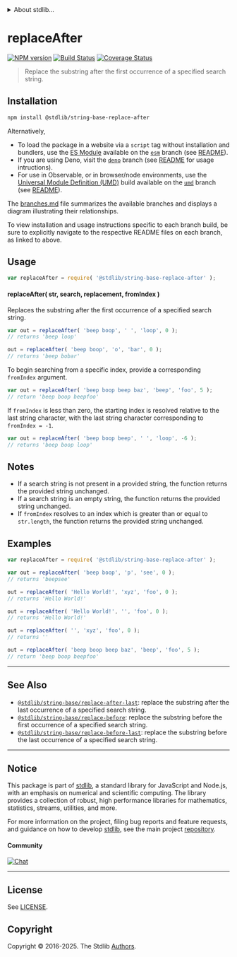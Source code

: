 <!--

@license Apache-2.0

Copyright (c) 2024 The Stdlib Authors.

Licensed under the Apache License, Version 2.0 (the "License");
you may not use this file except in compliance with the License.
You may obtain a copy of the License at

   http://www.apache.org/licenses/LICENSE-2.0

Unless required by applicable law or agreed to in writing, software
distributed under the License is distributed on an "AS IS" BASIS,
WITHOUT WARRANTIES OR CONDITIONS OF ANY KIND, either express or implied.
See the License for the specific language governing permissions and
limitations under the License.

-->


<details>
  <summary>
    About stdlib...
  </summary>
  <p>We believe in a future in which the web is a preferred environment for numerical computation. To help realize this future, we've built stdlib. stdlib is a standard library, with an emphasis on numerical and scientific computation, written in JavaScript (and C) for execution in browsers and in Node.js.</p>
  <p>The library is fully decomposable, being architected in such a way that you can swap out and mix and match APIs and functionality to cater to your exact preferences and use cases.</p>
  <p>When you use stdlib, you can be absolutely certain that you are using the most thorough, rigorous, well-written, studied, documented, tested, measured, and high-quality code out there.</p>
  <p>To join us in bringing numerical computing to the web, get started by checking us out on <a href="https://github.com/stdlib-js/stdlib">GitHub</a>, and please consider <a href="https://opencollective.com/stdlib">financially supporting stdlib</a>. We greatly appreciate your continued support!</p>
</details>

# replaceAfter

[![NPM version][npm-image]][npm-url] [![Build Status][test-image]][test-url] [![Coverage Status][coverage-image]][coverage-url] <!-- [![dependencies][dependencies-image]][dependencies-url] -->

> Replace the substring after the first occurrence of a specified search string.

<!-- Section to include introductory text. Make sure to keep an empty line after the intro `section` element and another before the `/section` close. -->

<section class="intro">

</section>

<!-- /.intro -->

<!-- Package usage documentation. -->

<section class="installation">

## Installation

```bash
npm install @stdlib/string-base-replace-after
```

Alternatively,

-   To load the package in a website via a `script` tag without installation and bundlers, use the [ES Module][es-module] available on the [`esm`][esm-url] branch (see [README][esm-readme]).
-   If you are using Deno, visit the [`deno`][deno-url] branch (see [README][deno-readme] for usage intructions).
-   For use in Observable, or in browser/node environments, use the [Universal Module Definition (UMD)][umd] build available on the [`umd`][umd-url] branch (see [README][umd-readme]).

The [branches.md][branches-url] file summarizes the available branches and displays a diagram illustrating their relationships.

To view installation and usage instructions specific to each branch build, be sure to explicitly navigate to the respective README files on each branch, as linked to above.

</section>

<section class="usage">

## Usage

```javascript
var replaceAfter = require( '@stdlib/string-base-replace-after' );
```

#### replaceAfter( str, search, replacement, fromIndex )

Replaces the substring after the first occurrence of a specified search string.

```javascript
var out = replaceAfter( 'beep boop', ' ', 'loop', 0 );
// returns 'beep loop'

out = replaceAfter( 'beep boop', 'o', 'bar', 0 );
// returns 'beep bobar'
```

To begin searching from a specific index, provide a corresponding `fromIndex` argument.

```javascript
var out = replaceAfter( 'beep boop beep baz', 'beep', 'foo', 5 );
// return 'beep boop beepfoo'
```

If `fromIndex` is less than zero, the starting index is resolved relative to the last string character, with the last string character corresponding to `fromIndex = -1`.

```javascript
var out = replaceAfter( 'beep boop beep', ' ', 'loop', -6 );
// returns 'beep boop loop'
```

</section>

<!-- /.usage -->

<!-- Package usage notes. Make sure to keep an empty line after the `section` element and another before the `/section` close. -->

<section class="notes">

## Notes

-   If a search string is not present in a provided string, the function returns the provided string unchanged.
-   If a search string is an empty string, the function returns the provided string unchanged.
-   If `fromIndex` resolves to an index which is greater than or equal to `str.length`, the function returns the provided string unchanged.

</section>

<!-- /.notes -->

<!-- Package usage examples. -->

<section class="examples">

## Examples

<!-- eslint no-undef: "error" -->

```javascript
var replaceAfter = require( '@stdlib/string-base-replace-after' );

var out = replaceAfter( 'beep boop', 'p', 'see', 0 );
// returns 'beepsee'

out = replaceAfter( 'Hello World!', 'xyz', 'foo', 0 );
// returns 'Hello World!'

out = replaceAfter( 'Hello World!', '', 'foo', 0 );
// returns 'Hello World!'

out = replaceAfter( '', 'xyz', 'foo', 0 );
// returns ''

out = replaceAfter( 'beep boop beep baz', 'beep', 'foo', 5 );
// return 'beep boop beepfoo'
```

</section>

<!-- /.examples -->

<!-- Section to include cited references. If references are included, add a horizontal rule *before* the section. Make sure to keep an empty line after the `section` element and another before the `/section` close. -->

<section class="references">

</section>

<!-- /.references -->

<!-- Section for related `stdlib` packages. Do not manually edit this section, as it is automatically populated. -->

<section class="related">

* * *

## See Also

-   <span class="package-name">[`@stdlib/string-base/replace-after-last`][@stdlib/string/base/replace-after-last]</span><span class="delimiter">: </span><span class="description">replace the substring after the last occurrence of a specified search string.</span>
-   <span class="package-name">[`@stdlib/string-base/replace-before`][@stdlib/string/base/replace-before]</span><span class="delimiter">: </span><span class="description">replace the substring before the first occurrence of a specified search string.</span>
-   <span class="package-name">[`@stdlib/string-base/replace-before-last`][@stdlib/string/base/replace-before-last]</span><span class="delimiter">: </span><span class="description">replace the substring before the last occurrence of a specified search string.</span>

</section>

<!-- /.related -->

<!-- Section for all links. Make sure to keep an empty line after the `section` element and another before the `/section` close. -->


<section class="main-repo" >

* * *

## Notice

This package is part of [stdlib][stdlib], a standard library for JavaScript and Node.js, with an emphasis on numerical and scientific computing. The library provides a collection of robust, high performance libraries for mathematics, statistics, streams, utilities, and more.

For more information on the project, filing bug reports and feature requests, and guidance on how to develop [stdlib][stdlib], see the main project [repository][stdlib].

#### Community

[![Chat][chat-image]][chat-url]

---

## License

See [LICENSE][stdlib-license].


## Copyright

Copyright &copy; 2016-2025. The Stdlib [Authors][stdlib-authors].

</section>

<!-- /.stdlib -->

<!-- Section for all links. Make sure to keep an empty line after the `section` element and another before the `/section` close. -->

<section class="links">

[npm-image]: http://img.shields.io/npm/v/@stdlib/string-base-replace-after.svg
[npm-url]: https://npmjs.org/package/@stdlib/string-base-replace-after

[test-image]: https://github.com/stdlib-js/string-base-replace-after/actions/workflows/test.yml/badge.svg?branch=main
[test-url]: https://github.com/stdlib-js/string-base-replace-after/actions/workflows/test.yml?query=branch:main

[coverage-image]: https://img.shields.io/codecov/c/github/stdlib-js/string-base-replace-after/main.svg
[coverage-url]: https://codecov.io/github/stdlib-js/string-base-replace-after?branch=main

<!--

[dependencies-image]: https://img.shields.io/david/stdlib-js/string-base-replace-after.svg
[dependencies-url]: https://david-dm.org/stdlib-js/string-base-replace-after/main

-->

[chat-image]: https://img.shields.io/gitter/room/stdlib-js/stdlib.svg
[chat-url]: https://app.gitter.im/#/room/#stdlib-js_stdlib:gitter.im

[stdlib]: https://github.com/stdlib-js/stdlib

[stdlib-authors]: https://github.com/stdlib-js/stdlib/graphs/contributors

[umd]: https://github.com/umdjs/umd
[es-module]: https://developer.mozilla.org/en-US/docs/Web/JavaScript/Guide/Modules

[deno-url]: https://github.com/stdlib-js/string-base-replace-after/tree/deno
[deno-readme]: https://github.com/stdlib-js/string-base-replace-after/blob/deno/README.md
[umd-url]: https://github.com/stdlib-js/string-base-replace-after/tree/umd
[umd-readme]: https://github.com/stdlib-js/string-base-replace-after/blob/umd/README.md
[esm-url]: https://github.com/stdlib-js/string-base-replace-after/tree/esm
[esm-readme]: https://github.com/stdlib-js/string-base-replace-after/blob/esm/README.md
[branches-url]: https://github.com/stdlib-js/string-base-replace-after/blob/main/branches.md

[stdlib-license]: https://raw.githubusercontent.com/stdlib-js/string-base-replace-after/main/LICENSE

<!-- <related-links> -->

[@stdlib/string/base/replace-after-last]: https://github.com/stdlib-js/string-base-replace-after-last

[@stdlib/string/base/replace-before]: https://github.com/stdlib-js/string-base-replace-before

[@stdlib/string/base/replace-before-last]: https://github.com/stdlib-js/string-base-replace-before-last

<!-- </related-links> -->

</section>

<!-- /.links -->
